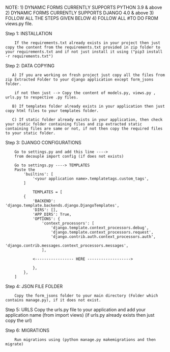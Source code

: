 NOTE: 
      1) DYNAMIC FORMS CURRENTLY SUPPORTS PYTHON 3.9 & above
      2) DYNAMIC FORMS CURRENTLY SUPPORTS DJANGO 4.0 & above
      3) FOLLOW ALL THE STEPS GIVEN BELOW
      4) FOLLOW ALL #TO DO FROM views.py file.
     

Step 1: INSTALLATION

        If the requirements.txt already exists in your project then just copy the content from the requirements.txt provided in zip folder to your requirements.txt and if not just install it using ("pip3 install -r requirements.txt")

Step 2: DATA COPYING

       A) If you are working on fresh project just copy all the files from zip Extracted Folder to your django application except form_jsons folder.

        if not then just --> Copy the content of models.py, views.py , urls.py to respective .py files.

       B) If templates folder already exists in your application then just copy html files to your templates folder.

       C) If static folder already exists in your application, then check your static folder containing files and zip extracted static containing files are same or not, if not then copy the required files to your static folder.

Step 3: DJANGO CONFIGURATIONS

        Go to settings.py and add this line ----> 
        from decouple import config (if does not exists) 

        Go to settings.py ----> TEMPLATES
        Paste the 
            'builtins': [
                '<your application name>.templatetags.custom_tags',
            ]

                TEMPLATES = [
            {
                'BACKEND': 'django.template.backends.django.DjangoTemplates',
                'DIRS': [],
                'APP_DIRS': True,
                'OPTIONS': {
                    'context_processors': [
                        'django.template.context_processors.debug',
                        'django.template.context_processors.request',
                        'django.contrib.auth.context_processors.auth',
                        'django.contrib.messages.context_processors.messages',
                    ],
                    
                <----------------- HERE ------------------->    

                },
            },
        ]

Step 4: JSON FILE FOLDER
 
        Copy the form_jsons folder to your main directory (Folder which contains manage.py), if it does not exist.

Step 5: URLS
        Copy the urls.py file to your application and add your application name
        (from <your application name> import views)
        (if urls.py already exists then just copy the url)

Step 6: MIGRATIONS

        Run migrations using (python manage.py makemigrations and then migrate)


